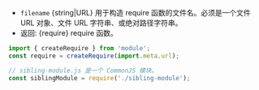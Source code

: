<!-- YAML
added: v12.2.0
-->

* `filename` {string|URL} 用于构造 require 函数的文件名。必须是一个文件 URL 对象、文件 URL 字符串、或绝对路径字符串。
* 返回: {require} require 函数。

```js
import { createRequire } from 'module';
const require = createRequire(import.meta.url);

// sibling-module.js 是一个 CommonJS 模块。
const siblingModule = require('./sibling-module');
```

